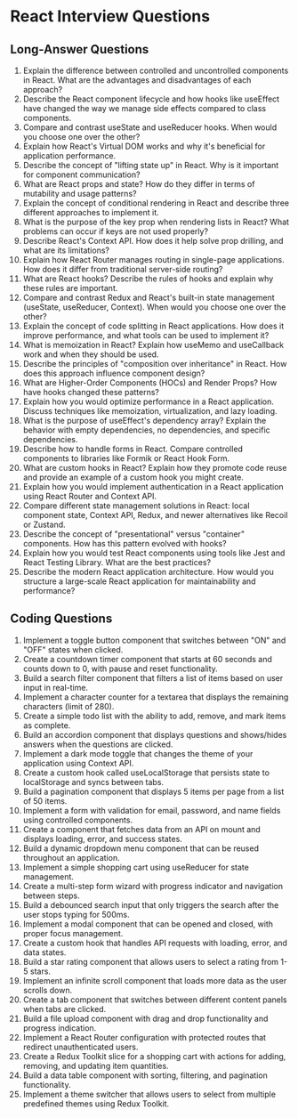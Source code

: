 # React Interview Questions

## Long-Answer Questions

1. Explain the difference between controlled and uncontrolled components in React. What are the advantages and disadvantages of each approach?
2. Describe the React component lifecycle and how hooks like useEffect have changed the way we manage side effects compared to class components.
3. Compare and contrast useState and useReducer hooks. When would you choose one over the other?
4. Explain how React's Virtual DOM works and why it's beneficial for application performance.
5. Describe the concept of "lifting state up" in React. Why is it important for component communication?
6. What are React props and state? How do they differ in terms of mutability and usage patterns?
7. Explain the concept of conditional rendering in React and describe three different approaches to implement it.
8. What is the purpose of the key prop when rendering lists in React? What problems can occur if keys are not used properly?
9. Describe React's Context API. How does it help solve prop drilling, and what are its limitations?
10. Explain how React Router manages routing in single-page applications. How does it differ from traditional server-side routing?
11. What are React hooks? Describe the rules of hooks and explain why these rules are important.
12. Compare and contrast Redux and React's built-in state management (useState, useReducer, Context). When would you choose one over the other?
13. Explain the concept of code splitting in React applications. How does it improve performance, and what tools can be used to implement it?
14. What is memoization in React? Explain how useMemo and useCallback work and when they should be used.
15. Describe the principles of "composition over inheritance" in React. How does this approach influence component design?
16. What are Higher-Order Components (HOCs) and Render Props? How have hooks changed these patterns?
17. Explain how you would optimize performance in a React application. Discuss techniques like memoization, virtualization, and lazy loading.
18. What is the purpose of useEffect's dependency array? Explain the behavior with empty dependencies, no dependencies, and specific dependencies.
19. Describe how to handle forms in React. Compare controlled components to libraries like Formik or React Hook Form.
20. What are custom hooks in React? Explain how they promote code reuse and provide an example of a custom hook you might create.
21. Explain how you would implement authentication in a React application using React Router and Context API.
22. Compare different state management solutions in React: local component state, Context API, Redux, and newer alternatives like Recoil or Zustand.
23. Describe the concept of "presentational" versus "container" components. How has this pattern evolved with hooks?
24. Explain how you would test React components using tools like Jest and React Testing Library. What are the best practices?
25. Describe the modern React application architecture. How would you structure a large-scale React application for maintainability and performance?

## Coding Questions

1. Implement a toggle button component that switches between "ON" and "OFF" states when clicked.
2. Create a countdown timer component that starts at 60 seconds and counts down to 0, with pause and reset functionality.
3. Build a search filter component that filters a list of items based on user input in real-time.
4. Implement a character counter for a textarea that displays the remaining characters (limit of 280).
5. Create a simple todo list with the ability to add, remove, and mark items as complete.
6. Build an accordion component that displays questions and shows/hides answers when the questions are clicked.
7. Implement a dark mode toggle that changes the theme of your application using Context API.
8. Create a custom hook called useLocalStorage that persists state to localStorage and syncs between tabs.
9. Build a pagination component that displays 5 items per page from a list of 50 items.
10. Implement a form with validation for email, password, and name fields using controlled components.
11. Create a component that fetches data from an API on mount and displays loading, error, and success states.
12. Build a dynamic dropdown menu component that can be reused throughout an application.
13. Implement a simple shopping cart using useReducer for state management.
14. Create a multi-step form wizard with progress indicator and navigation between steps.
15. Build a debounced search input that only triggers the search after the user stops typing for 500ms.
16. Implement a modal component that can be opened and closed, with proper focus management.
17. Create a custom hook that handles API requests with loading, error, and data states.
18. Build a star rating component that allows users to select a rating from 1-5 stars.
19. Implement an infinite scroll component that loads more data as the user scrolls down.
20. Create a tab component that switches between different content panels when tabs are clicked.
21. Build a file upload component with drag and drop functionality and progress indication.
22. Implement a React Router configuration with protected routes that redirect unauthenticated users.
23. Create a Redux Toolkit slice for a shopping cart with actions for adding, removing, and updating item quantities.
24. Build a data table component with sorting, filtering, and pagination functionality.
25. Implement a theme switcher that allows users to select from multiple predefined themes using Redux Toolkit.
